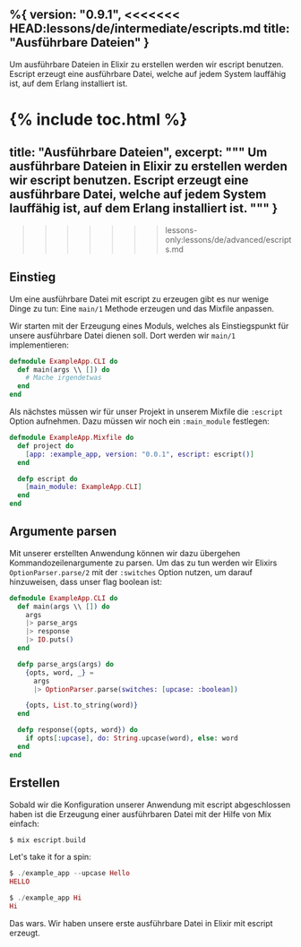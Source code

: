 %{
  version: "0.9.1",
<<<<<<< HEAD:lessons/de/intermediate/escripts.md
  title: "Ausführbare Dateien"
}
---

Um ausführbare Dateien in Elixir zu erstellen werden wir escript benutzen. Escript erzeugt eine ausführbare Datei, welche auf jedem System lauffähig ist, auf dem Erlang installiert ist.

{% include toc.html %}
=======
  title: "Ausführbare Dateien",
  excerpt: """
  Um ausführbare Dateien in Elixir zu erstellen werden wir escript benutzen. Escript erzeugt eine ausführbare Datei, welche auf jedem System lauffähig ist, auf dem Erlang installiert ist.
  """
}
---
>>>>>>> lessons-only:lessons/de/advanced/escripts.md

## Einstieg

Um eine ausführbare Datei mit escript zu erzeugen gibt es nur wenige Dinge zu tun: Eine `main/1` Methode erzeugen und das Mixfile anpassen.

Wir starten mit der Erzeugung eines Moduls, welches als Einstiegspunkt für unsere ausführbare Datei dienen soll. Dort werden wir `main/1` implementieren:

```elixir
defmodule ExampleApp.CLI do
  def main(args \\ []) do
    # Mache irgendetwas
  end
end
```

Als nächstes müssen wir für unser Projekt in unserem Mixfile die `:escript` Option aufnehmen. Dazu müssen wir noch ein `:main_module` festlegen:

```elixir
defmodule ExampleApp.Mixfile do
  def project do
    [app: :example_app, version: "0.0.1", escript: escript()]
  end

  defp escript do
    [main_module: ExampleApp.CLI]
  end
end
```

## Argumente parsen

Mit unserer erstellten Anwendung können wir dazu übergehen Kommandozeilenargumente zu parsen. Um das zu tun werden wir Elixirs `OptionParser.parse/2` mit der `:switches` Option nutzen, um darauf hinzuweisen, dass unser flag boolean ist:

```elixir
defmodule ExampleApp.CLI do
  def main(args \\ []) do
    args
    |> parse_args
    |> response
    |> IO.puts()
  end

  defp parse_args(args) do
    {opts, word, _} =
      args
      |> OptionParser.parse(switches: [upcase: :boolean])

    {opts, List.to_string(word)}
  end

  defp response({opts, word}) do
    if opts[:upcase], do: String.upcase(word), else: word
  end
end
```

## Erstellen

Sobald wir die Konfiguration unserer Anwendung mit escript abgeschlossen haben ist die Erzeugung einer ausführbaren Datei mit der Hilfe von Mix einfach:

```elixir
$ mix escript.build
```

Let's take it for a spin:

```elixir
$ ./example_app --upcase Hello
HELLO

$ ./example_app Hi
Hi
```

Das wars. Wir haben unsere erste ausführbare Datei in Elixir mit escript erzeugt.
